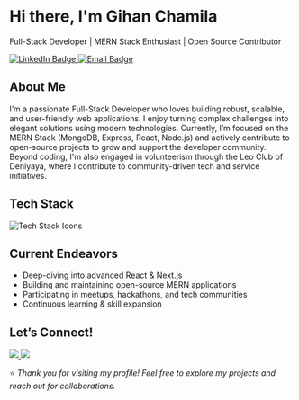 <h1 align="left">Hi there, I'm Gihan Chamila</h1>

<p align="center">
  <p>Full-Stack Developer | MERN Stack Enthusiast | Open Source Contributor<p/>
  <a href="https://www.linkedin.com/in/algihanchamila" target="_blank">
    <img src="https://img.shields.io/badge/LinkedIn-blue?logo=linkedin&logoColor=white" alt="LinkedIn Badge"/>
  </a>
  <a href="mailto:algihanchamila@gmail.com">
    <img src="https://img.shields.io/badge/Email-algihanchamila@gmail.com-red?logo=gmail&logoColor=white" alt="Email Badge"/>
  </a>
</p>


## About Me

I’m a passionate Full-Stack Developer who loves building robust, scalable, and user-friendly web applications. I enjoy turning complex challenges into elegant solutions using modern technologies. Currently, I’m focused on the MERN Stack (MongoDB, Express, React, Node.js) and actively contribute to open-source projects to grow and support the developer community. Beyond coding, I'm also engaged in volunteerism through the Leo Club of Deniyaya, where I contribute to community-driven tech and service initiatives.


## Tech Stack

<div>
  <img src="https://skillicons.dev/icons?i=js,ts,python,java,html,css,tailwind,bootstrap,react,nodejs,jest,express,django,mongodb,npm,vite,vitest,git,github,figma,vscode,visualstudio,aws" alt="Tech Stack Icons"/>
</div>


## Current Endeavors

- Deep-diving into advanced React & Next.js
- Building and maintaining open-source MERN applications
- Participating in meetups, hackathons, and tech communities
- Continuous learning & skill expansion

## Let’s Connect!

<p>
  <a href="https://www.linkedin.com/in/algihanchamila" target="_blank">
    <img src="https://img.shields.io/badge/Connect on-LinkedIn-0A66C2?style=for-the-badge&logo=linkedin&logoColor=white" />
  </a>
  <a href="mailto:algihanchamila@gmail.com">
    <img src="https://img.shields.io/badge/Email Me-algihanchamila@gmail.com-D14836?style=for-the-badge&logo=gmail&logoColor=white" />
  </a>
</p>


⭐️ *Thank you for visiting my profile! Feel free to explore my projects and reach out for collaborations.*


